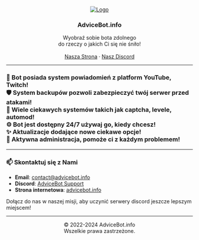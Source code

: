 <a id="readme-top"></a>

<br />
<div align="center">
  <a href="https://advicebot.info/">
    <img src="https://advicebot.info/_next/image?url=%2Flogo.webp&w=64&q=75" alt="Logo">
  </a>

<h3 align="center">AdviceBot.info</h3>

  <p align="center">
    Wyobraź sobie bota zdolnego<br /> do rzeczy
o jakich Ci się nie śniło!
    <br />
    <br />
    <a href="https://advicebot.info/">Nasza Strona</a>
        ·
    <a href="https://discord.gg/xn3QCAQsKc">Nasz Discord</a>
  </p>
</div>

<hr>

<h3 align="left">
🤖 Bot posiada system powiadomień z platform YouTube, Twitch!<br />
🛡️ System backupów pozwoli zabezpieczyć twój serwer przed atakami!<br />
📁 Wiele ciekawych systemów takich jak captcha, levele, automod!<br />
⚙️ Bot jest dostępny 24/7 używaj go, kiedy chcesz!<br />
✨ Aktualizacje dodające nowe ciekawe opcje!<br />
🤝 Aktywna administracja, pomoże ci z każdym problemem!
<hr>
<h3 align="left">
📫 Skontaktuj się z Nami
</h3>

- **Email**: contact@advicebot.info
- **Discord**: [AdviceBot Support](https://discord.gg/xn3QCAQsKc)
- **Strona internetowa**: [advicebot.info](https://advicebot.info/)

Dołącz do nas w naszej misji, aby uczynić serwery discord jeszcze lepszym miejscem!

<hr>
<p align="center">
© 2022-2024 AdviceBot.info</br> Wszelkie prawa zastrzeżone.
</p>
